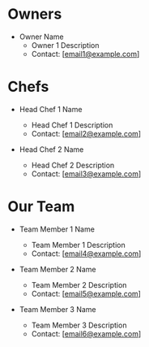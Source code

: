 # Owners

- Owner Name
    - Owner 1 Description
    - Contact: [email1@example.com]

# Chefs

- Head Chef 1 Name
    - Head Chef 1 Description
    - Contact: [email2@example.com]

- Head Chef 2 Name
    - Head Chef 2 Description
    - Contact: [email3@example.com]

# Our Team

- Team Member 1 Name
    - Team Member 1 Description
    - Contact: [email4@example.com]

- Team Member 2 Name
    - Team Member 2 Description
    - Contact: [email5@example.com]

- Team Member 3 Name
    - Team Member 3 Description
    - Contact: [email6@example.com]
